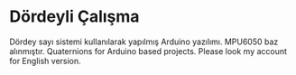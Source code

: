# Dördeyli Çalışma
Dördey sayı sistemi kullanılarak yapılmış Arduino yazılımı. MPU6050 baz alınmıştır. Quaternions for Arduino based projects. Please look my account for English version.
